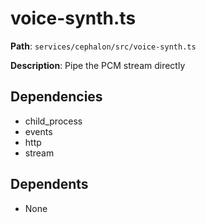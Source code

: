 # voice-synth.ts

**Path**: `services/cephalon/src/voice-synth.ts`

**Description**: Pipe the PCM stream directly

## Dependencies
- child_process
- events
- http
- stream

## Dependents
- None

